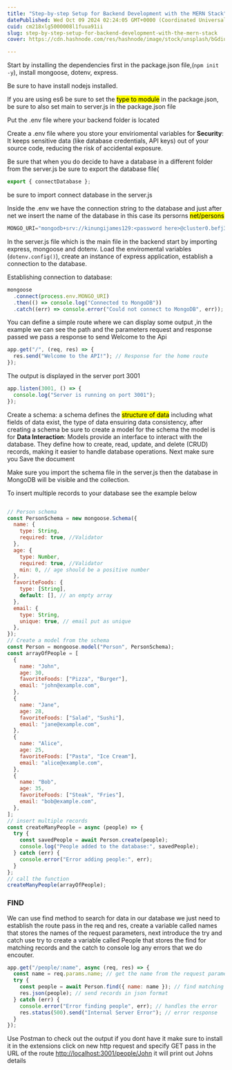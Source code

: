 ```yaml
---
title: "Step-by-step Setup for Backend Development with the MERN Stack"
datePublished: Wed Oct 09 2024 02:24:05 GMT+0000 (Coordinated Universal Time)
cuid: cm218xlg5000008l1fuua91ii
slug: step-by-step-setup-for-backend-development-with-the-mern-stack
cover: https://cdn.hashnode.com/res/hashnode/image/stock/unsplash/bGdiuIyN3Rs/upload/6d3ef8067a7a4278bc2d7c317aa509fa.jpeg

---
```


Start by installing the dependencies first in the package.json file,(`npm init -y`), install mongoose, dotenv, express.

Be sure to have install nodejs installed.

If you are using es6 be sure to set the <mark>type to module</mark> in the package.json, be sure to also set main to server.js in the package.json file

Put the .env file where your backend folder is located

Create a .env file where you store your enviriomental variables for **Security**: It keeps sensitive data (like database credentials, API keys) out of your source code, reducing the risk of accidental exposure.

Be sure that when you do decide to have a database in a different folder from the server.js be sure to export the database file(

```javascript
export { connectDatabase };
```

be sure to import connect database in the server.js

Inside the .env we have the connection string to the database and just after net we insert the name of the database in this case its persorns <mark>net/persons</mark>

```javascript
MONGO_URI="mongodb+srv://kinungijames129:<password here>@cluster0.befj3.mongodb.net/persons?retryWrites=true&w=majority&appName=Cluster0"
```

In the server.js file which is the main file in the backend start by importing express, mongoose and dotenv. Load the enviromental variables (`dotenv.config()`), create an instance of express application, establish a connection to the database.

Establishing connection to database:

```javascript
mongoose
  .connect(process.env.MONGO_URI)
  .then(() => console.log("Connected to MongoDB"))
  .catch((err) => console.error("Could not connect to MongoDB", err));
```

You can define a simple route where we can display some output ,in the example we can see the path and the parameters request and response passed we pass a response to send Welcome to the Api

```javascript
app.get("/", (req, res) => {
  res.send("Welcome to the API!"); // Response for the home route
});
```

The output is displayed in the server port 3001

```javascript
app.listen(3001, () => {
  console.log("Server is running on port 3001");
});
```

Create a schema: a schema defines the <mark>structure of data</mark> including what fields of data exist, the type of data ensuiring data consistency, after creating a schema be sure to create a model for the schema the model is for **Data Interaction**: Models provide an interface to interact with the database. They define how to create, read, update, and delete (CRUD) records, making it easier to handle database operations. Next make sure you Save the document

Make sure you import the schema file in the server.js then the database in MongoDB will be visible and the collection.

To insert multiple records to your database see the example below

```javascript

// Person schema
const PersonSchema = new mongoose.Schema({
  name: {
    type: String,
    required: true, //Validator
  },
  age: {
    type: Number,
    required: true, //Validator
    min: 0, // age should be a positive number
  },
  favoriteFoods: {
    type: [String],
    default: [], // an empty array
  },
  email: {
    type: String,
    unique: true, // email put as unique
  },
});
// Create a model from the schema
const Person = mongoose.model("Person", PersonSchema);
const arrayOfPeople = [
  {
    name: "John",
    age: 30,
    favoriteFoods: ["Pizza", "Burger"],
    email: "john@example.com",
  },
  {
    name: "Jane",
    age: 28,
    favoriteFoods: ["Salad", "Sushi"],
    email: "jane@example.com",
  },
  {
    name: "Alice",
    age: 25,
    favoriteFoods: ["Pasta", "Ice Cream"],
    email: "alice@example.com",
  },
  {
    name: "Bob",
    age: 35,
    favoriteFoods: ["Steak", "Fries"],
    email: "bob@example.com",
  },
];
// insert multiple records
const createManyPeople = async (people) => {
  try {
    const savedPeople = await Person.create(people);
    console.log("People added to the database:", savedPeople);
  } catch (err) {
    console.error("Error adding people:", err);
  }
};
// call the function
createManyPeople(arrayOfPeople);
```

### FIND

We can use find method to search for data in our database we just need to establish the route pass in the req and res, create a variable called names that stores the names of the request parameters, next introduce the try and catch use try to create a variable called People that stores the find for matching records and the catch to console log any errors that we do encouter.

```javascript
app.get("/people/:name", async (req, res) => {
  const name = req.params.name; // get the name from the request parameters
  try {
    const people = await Person.find({ name: name }); // find matching records
    res.json(people); // send records in json format
  } catch (err) {
    console.error("Error finding people", err); // handles the error
    res.status(500).send("Internal Server Error"); // error response
  }
});
```

Use Postman to check out the output if you dont have it make sure to install it in the extensions click on new http request and specify GET pass in the URL of the route [http://localhost:3001/people/John](http://localhost:3001/people/John) it will print out Johns details